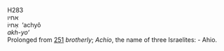 <body>
  <p>H283<br>  אחיו  <br> אַחיוֹ  ‎  ‘achyô  <br><i>akh-yo‘ </i><br>Prolonged from <a href="h0251.htm">251</a>  <i>brotherly</i>; <i>Achio</i>, the name of three Israelites: - Ahio.<br></p>
 </body>